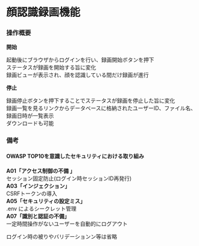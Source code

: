 # 顔認識録画機能

### 操作概要

**開始**

起動後にブラウザからログインを行い、録画開始ボタンを押下  
ステータスが録画を開始する旨に変化  
録画ビューが表示され、顔を認識している間だけ録画が進行

**停止**

録画停止ボタンを押下することでステータスが録画を停止した旨に変化  
録画一覧を見るリンクからデータベースに格納されたユーザーID、ファイル名、録画日時が一覧表示  
ダウンロードも可能

### 備考

#### OWASP TOP10を意識したセキュリティにおける取り組み

**A01「アクセス制御の不備 」**  
セッション固定防止(ログイン時セッションID再発行)  
**A03「インジェクション」**  
CSRFトークンの導入  
**A05「セキュリティの設定ミス」**  
.env によるシークレット管理  
**A07「識別と認証の不備」**  
一定時間操作がないユーザーを自動的にログアウト

ログイン時の被りやバリデーションン等は省略

